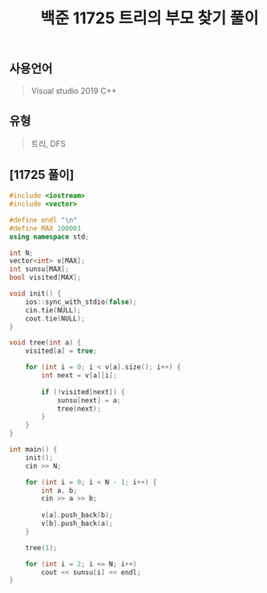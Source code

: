 ﻿---
title: "백준 11725 트리의 부모 찾기 풀이"
categories: Algorithm
comments: true
---

## 사용언어
 > Visual studio 2019 C++ 

## 유형
  > 트리, DFS

## [11725 풀이]

```c++
#include <iostream>
#include <vector>

#define endl "\n"
#define MAX 100001
using namespace std;

int N;
vector<int> v[MAX];
int sunsu[MAX];
bool visited[MAX];

void init() {
	ios::sync_with_stdio(false);
	cin.tie(NULL);
	cout.tie(NULL);
}

void tree(int a) {
	visited[a] = true;

	for (int i = 0; i < v[a].size(); i++) {
		int next = v[a][i];
		
		if (!visited[next]) {
			sunsu[next] = a;
			tree(next);
		}
	}
}

int main() {
	init();
	cin >> N;

	for (int i = 0; i < N - 1; i++) {
		int a, b;
		cin >> a >> b;
		
		v[a].push_back(b);
		v[b].push_back(a);
	}

	tree(1);

	for (int i = 2; i <= N; i++)
		cout << sunsu[i] << endl;
}
```